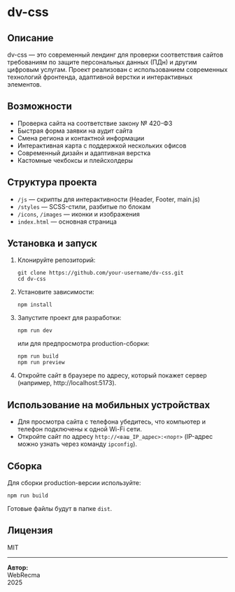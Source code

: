 # dv-css

## Описание

dv-css — это современный лендинг для проверки соответствия сайтов требованиям по защите персональных данных (ПДн) и другим цифровым услугам. Проект реализован с использованием современных технологий фронтенда, адаптивной верстки и интерактивных элементов.

## Возможности

- Проверка сайта на соответствие закону № 420-ФЗ
- Быстрая форма заявки на аудит сайта
- Смена региона и контактной информации
- Интерактивная карта с поддержкой нескольких офисов
- Современный дизайн и адаптивная верстка
- Кастомные чекбоксы и плейсхолдеры

## Структура проекта

- `/js` — скрипты для интерактивности (Header, Footer, main.js)
- `/styles` — SCSS-стили, разбитые по блокам
- `/icons`, `/images` — иконки и изображения
- `index.html` — основная страница

## Установка и запуск

1. Клонируйте репозиторий:
   ```
   git clone https://github.com/your-username/dv-css.git
   cd dv-css
   ```

2. Установите зависимости:
   ```
   npm install
   ```

3. Запустите проект для разработки:
   ```
   npm run dev
   ```
   или для предпросмотра production-сборки:
   ```
   npm run build
   npm run preview
   ```

4. Откройте сайт в браузере по адресу, который покажет сервер (например, http://localhost:5173).

## Использование на мобильных устройствах

- Для просмотра сайта с телефона убедитесь, что компьютер и телефон подключены к одной Wi-Fi сети.
- Откройте сайт по адресу `http://<ваш_IP_адрес>:<порт>` (IP-адрес можно узнать через команду `ipconfig`).

## Сборка

Для сборки production-версии используйте:
```
npm run build
```
Готовые файлы будут в папке `dist`.

## Лицензия

MIT

---

**Автор:**  
WebRecma  
2025
